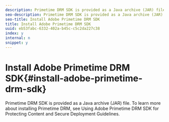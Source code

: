 ```yaml
---
description: Primetime DRM SDK is provided as a Java archive (JAR) file. To learn more about installing Primetime DRM, see Using Adobe Primetime DRM SDK for Protecting Content and Secure Deployment Guidelines.
seo-description: Primetime DRM SDK is provided as a Java archive (JAR) file. To learn more about installing Primetime DRM, see Using Adobe Primetime DRM SDK for Protecting Content and Secure Deployment Guidelines.
seo-title: Install Adobe Primetime DRM SDK
title: Install Adobe Primetime DRM SDK
uuid: eb53fabc-6332-402a-b45c-c5c2da227c38
index: y
internal: n
snippet: y
---
```


# Install Adobe Primetime DRM SDK{#install-adobe-primetime-drm-sdk}

Primetime DRM SDK is provided as a Java archive (JAR) file. To learn more about installing Primetime DRM, see Using Adobe Primetime DRM SDK for Protecting Content and Secure Deployment Guidelines.

